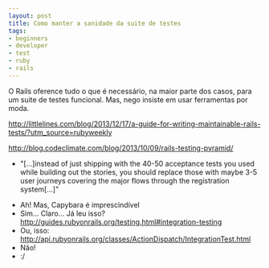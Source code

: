 ```yaml
---
layout: post
title: Como manter a sanidade da suite de testes
tags:
- beginners
- developer
- test
- ruby
- rails
---
```

O Rails oference tudo o que é necessário, na maior parte dos casos,
para um suite de testes funcional. Mas, nego insiste em usar ferramentas
por moda.

http://littlelines.com/blog/2013/12/17/a-guide-for-writing-maintainable-rails-tests/?utm_source=rubyweekly

http://blog.codeclimate.com/blog/2013/10/09/rails-testing-pyramid/
 * "[...]instead of just shipping with the 40-50 acceptance tests you used
    while building out the stories, you should replace those with maybe 3-5 user
    journeys covering the major flows through the registration system[...]"

- Ah! Mas, Capybara é imprescindível
- Sim... Claro... Já leu isso? http://guides.rubyonrails.org/testing.html#integration-testing
- Ou, isso: http://api.rubyonrails.org/classes/ActionDispatch/IntegrationTest.html
- Não!
- :/
